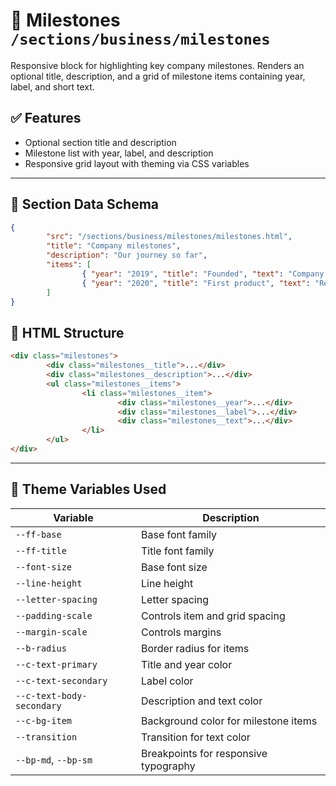 # 📂 Milestones `/sections/business/milestones`

Responsive block for highlighting key company milestones. Renders an optional title, description, and a grid of milestone items containing year, label, and short text.

## ✅ Features

-   Optional section title and description
-   Milestone list with year, label, and description
-   Responsive grid layout with theming via CSS variables

---

## 🧾 Section Data Schema

```json
{
        "src": "/sections/business/milestones/milestones.html",
        "title": "Company milestones",
        "description": "Our journey so far",
        "items": [
                { "year": "2019", "title": "Founded", "text": "Company started" },
                { "year": "2020", "title": "First product", "text": "Released v1" }
        ]
}
```

## 🧱 HTML Structure

```html
<div class="milestones">
        <div class="milestones__title">...</div>
        <div class="milestones__description">...</div>
        <ul class="milestones__items">
                <li class="milestones__item">
                        <div class="milestones__year">...</div>
                        <div class="milestones__label">...</div>
                        <div class="milestones__text">...</div>
                </li>
        </ul>
</div>
```

---

## 🎨 Theme Variables Used

| Variable | Description |
| --- | --- |
| `--ff-base` | Base font family |
| `--ff-title` | Title font family |
| `--font-size` | Base font size |
| `--line-height` | Line height |
| `--letter-spacing` | Letter spacing |
| `--padding-scale` | Controls item and grid spacing |
| `--margin-scale` | Controls margins |
| `--b-radius` | Border radius for items |
| `--c-text-primary` | Title and year color |
| `--c-text-secondary` | Label color |
| `--c-text-body-secondary` | Description and text color |
| `--c-bg-item` | Background color for milestone items |
| `--transition` | Transition for text color |
| `--bp-md`, `--bp-sm` | Breakpoints for responsive typography |

